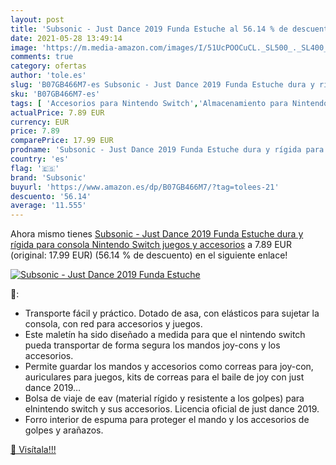 ```yaml
---
layout: post
title: 'Subsonic - Just Dance 2019 Funda Estuche al 56.14 % de descuento'
date: 2021-05-28 13:49:14
image: 'https://m.media-amazon.com/images/I/51UcPOOCuCL._SL500_._SL400_.jpg'
comments: true
category: ofertas
author: 'tole.es'
slug: 'B07GB466M7-es Subsonic - Just Dance 2019 Funda Estuche dura y rígida...'
sku: 'B07GB466M7-es'
tags: [ 'Accesorios para Nintendo Switch','Almacenamiento para Nintendo Switch','Fundas y almacenamiento para Nintendo Switch','Hardware y juegos para Nintendo Switch','Videojuegos','nintendo','subsonic', ]
actualPrice: 7.89 EUR
currency: EUR
price: 7.89
comparePrice: 17.99 EUR
prodname: 'Subsonic - Just Dance 2019 Funda Estuche dura y rígida para consola Nintendo Switch   juegos y accesorios'
country: 'es'
flag: '🇪🇸'
brand: 'Subsonic'
buyurl: 'https://www.amazon.es/dp/B07GB466M7/?tag=tolees-21'
descuento: '56.14'
average: '11.555'
---
```


Ahora mismo tienes [Subsonic - Just Dance 2019 Funda Estuche dura y rígida para consola Nintendo Switch   juegos y accesorios](https://www.amazon.es/dp/B07GB466M7/?tag=tolees-21) a 7.89 EUR (original: 17.99 EUR) (56.14 %  de descuento) en el siguiente enlace!

[![Subsonic - Just Dance 2019 Funda Estuche](https://m.media-amazon.com/images/I/51UcPOOCuCL._SL500_._SL400_.jpg)](https://www.amazon.es/dp/B07GB466M7/?tag=tolees-21)

🔎:

- Transporte fácil y práctico. Dotado de asa, con elásticos para sujetar la consola, con red para accesorios y juegos.
- Este maletín ha sido diseñado a medida para que el nintendo switch pueda transportar de forma segura los mandos joy-cons y los accesorios.
- Permite guardar los mandos y accesorios como correas para joy-con, auriculares para juegos, kits de correas para el baile de joy con just dance 2019…
- Bolsa de viaje de eav (material rígido y resistente a los golpes) para elnintendo switch y sus accesorios. Licencia oficial de just dance 2019.
- Forro interior de espuma para proteger el mando y los accesorios de golpes y arañazos.

[🛒 Visítala!!!](https://www.amazon.es/dp/B07GB466M7/?tag=tolees-21)
